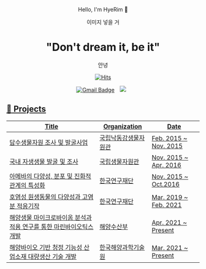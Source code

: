 <div align="center">
	
Hello, I'm HyeRim :wave:

이미지 넣을 거

	
# "Don't dream it, be it"


안녕
	
  [![Hits](https://hits.seeyoufarm.com/api/count/incr/badge.svg?url=https%3A%2F%2Fgithub.com%2FHyerimDo&count_bg=%23E9E3DA&title_bg=%23284362&icon=&icon_color=%23FFFFFF&title=hits&edge_flat=false)](https://hits.seeyoufarm.com)
	
[![Gmail Badge](https://img.shields.io/badge/Gmail-D14836?style=flat&logo=Gmail&logoColor=white)](mailto:hyerimdo95@gmail.com)
<a href="https://www.instagram.com/do_limmil_ob/">
    <img 
        src="http://img.shields.io/badge/-Instagram-black?style=flat&logo=Instagram&link=https://www.instagram.com/do_limmil_ob/"
        style="height : auto; margin-left : 10px; margin-right : 10px;"/>
</div>
	
<div align=left>
	
## :star2: Projects
| **Title** |**Organization**|**Date**|
|------------|---|---------------|
|담수생물자원 조사 및 발굴사업|국립낙동강생물자원관|Feb. 2015 ~ Nov. 2015|
|국내 자생생물 발굴 및 조사|국립생물자원관|Nov. 2015 ~ Apr. 2016|
|아메바의 다양성, 분포 및 진화적 관계의 특성화|한국연구재단|Nov. 2015 ~ Oct.2016|
|호염성 원생동물의 다양성과 고염분 적응기작|한국연구재단|Mar. 2019 ~ Feb. 2021|
|해양생물 마이크로바이옴 분석과 적용 연구를 통한 마린바이오틱스 개발|해양수산부|Apr. 2021 ~ Present|
|해양바이오 기반 청정 기능성 산업소재 대량생산 기술 개발|한국해양과학기술원|Mar. 2021 ~ Present|
